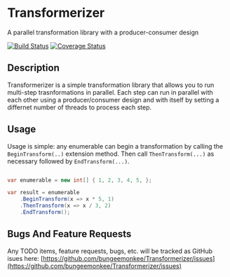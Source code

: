 # Transformerizer

A parallel transformation library with a producer-consumer design

[![Build Status](https://ci.appveyor.com/api/projects/status/j356vaaec24g009q?svg=true)](https://ci.appveyor.com/project/bungeemonkee/transformerizer) [![Coverage Status](https://coveralls.io/repos/github/bungeemonkee/Transformerizer/badge.svg?branch=master)](https://coveralls.io/github/bungeemonkee/Transformerizer?branch=master)

## Description

Transformerizer is a simple transformation library that allows you to run multi-step trasnformations in parallel. Each step can run in parallel with each other using a producer/consumer design and with itself by setting a differnet number of threads to process each step.

## Usage

Usage is simple: any enumerable can begin a transformation by calling the `BeginTransform(..)` extension method. Then call `ThenTransform(...)` as necessary followed by `EndTransform(...)`.

```csharp

var enumerable = new int[] { 1, 2, 3, 4, 5, };

var result = enumerable
    .BeginTransform(x => x * 5, 1)
    .ThenTransform(x => x / 3, 2)
	.EndTransform();
```

## Bugs And Feature Requests

Any TODO items, feature requests, bugs, etc. will be tracked as GitHub isues here:
[https://github.com/bungeemonkee/Transformerizer/issues](https://github.com/bungeemonkee/Transformerizer/issues)

